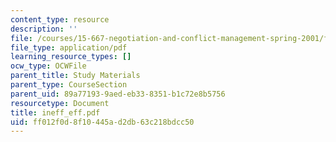 ```yaml
---
content_type: resource
description: ''
file: /courses/15-667-negotiation-and-conflict-management-spring-2001/ff012f0d8f10445ad2db63c218bdcc50_ineff_eff.pdf
file_type: application/pdf
learning_resource_types: []
ocw_type: OCWFile
parent_title: Study Materials
parent_type: CourseSection
parent_uid: 89a77193-9aed-eb33-8351-b1c72e8b5756
resourcetype: Document
title: ineff_eff.pdf
uid: ff012f0d-8f10-445a-d2db-63c218bdcc50
---
```

